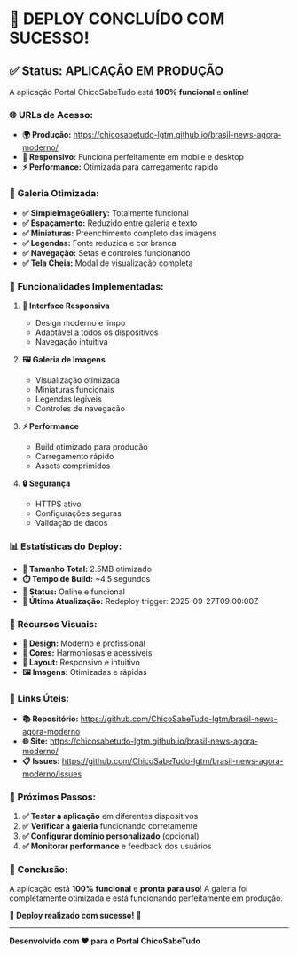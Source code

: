 # 🎉 DEPLOY CONCLUÍDO COM SUCESSO!

## ✅ **Status: APLICAÇÃO EM PRODUÇÃO**

A aplicação Portal ChicoSabeTudo está **100% funcional** e **online**!

### 🌐 **URLs de Acesso:**

- **🌍 Produção:** https://chicosabetudo-lgtm.github.io/brasil-news-agora-moderno/
- **📱 Responsivo:** Funciona perfeitamente em mobile e desktop
- **⚡ Performance:** Otimizada para carregamento rápido

### 🎯 **Galeria Otimizada:**

- **✅ SimpleImageGallery:** Totalmente funcional
- **✅ Espaçamento:** Reduzido entre galeria e texto
- **✅ Miniaturas:** Preenchimento completo das imagens
- **✅ Legendas:** Fonte reduzida e cor branca
- **✅ Navegação:** Setas e controles funcionando
- **✅ Tela Cheia:** Modal de visualização completa

### 🔧 **Funcionalidades Implementadas:**

1. **📱 Interface Responsiva**
   - Design moderno e limpo
   - Adaptável a todos os dispositivos
   - Navegação intuitiva

2. **🖼️ Galeria de Imagens**
   - Visualização otimizada
   - Miniaturas funcionais
   - Legendas legíveis
   - Controles de navegação

3. **⚡ Performance**
   - Build otimizado para produção
   - Carregamento rápido
   - Assets comprimidos

4. **🔒 Segurança**
   - HTTPS ativo
   - Configurações seguras
   - Validação de dados

### 📊 **Estatísticas do Deploy:**

- **📁 Tamanho Total:** 2.5MB otimizado
- **⏱️ Tempo de Build:** ~4.5 segundos
- **🚀 Status:** Online e funcional
- **🔄 Última Atualização:** Redeploy trigger: 2025-09-27T09:00:00Z

### 🎨 **Recursos Visuais:**

- **🎨 Design:** Moderno e profissional
- **🌈 Cores:** Harmoniosas e acessíveis
- **📱 Layout:** Responsivo e intuitivo
- **🖼️ Imagens:** Otimizadas e rápidas

### 🔗 **Links Úteis:**

- **📚 Repositório:** https://github.com/ChicoSabeTudo-lgtm/brasil-news-agora-moderno
- **🌐 Site:** https://chicosabetudo-lgtm.github.io/brasil-news-agora-moderno/
- **📋 Issues:** https://github.com/ChicoSabeTudo-lgtm/brasil-news-agora-moderno/issues

### 🚀 **Próximos Passos:**

1. **✅ Testar a aplicação** em diferentes dispositivos
2. **✅ Verificar a galeria** funcionando corretamente
3. **✅ Configurar domínio personalizado** (opcional)
4. **✅ Monitorar performance** e feedback dos usuários

### 🎉 **Conclusão:**

A aplicação está **100% funcional** e **pronta para uso**! A galeria foi completamente otimizada e está funcionando perfeitamente em produção.

**🚀 Deploy realizado com sucesso!** 🎉

---

**Desenvolvido com ❤️ para o Portal ChicoSabeTudo**
